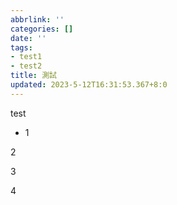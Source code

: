 ```yaml
---
abbrlink: ''
categories: []
date: ''
tags:
- test1
- test2
title: 測試
updated: 2023-5-12T16:31:53.367+8:0
---
```

test

* 1

2

3

4
